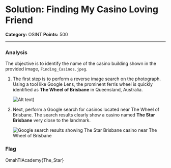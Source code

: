 # Solution: Finding My Casino Loving Friend

**Category:** OSINT
**Points:** 500

---

### Analysis

The objective is to identify the name of the casino building shown in the provided image, `Finding_Casinos.jpeg`.

1.  The first step is to perform a reverse image search on the photograph. Using a tool like Google Lens, the prominent ferris wheel is quickly identified as **The Wheel of Brisbane** in Queensland, Australia.

    ![Alt text](images/solution_casino_1.png))

2.  Next, perform a Google search for casinos located near The Wheel of Brisbane. The search results clearly show a casino named **The Star Brisbane** very close to the landmark.

    ![Google search results showing The Star Brisbane casino near The Wheel of Brisbane](images/solution_casino_2.png)

### Flag
OmahTIAcademy{The_Star}
